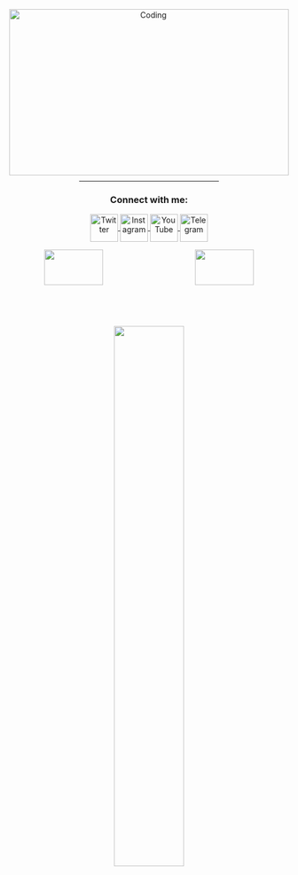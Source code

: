 <div style="background-image: url('https://e1.pxfuel.com/desktop-wallpaper/450/472/desktop-wallpaper-for-android-mobile-nature-love-best-nature-mobile-thumbnail.jpg'); background-size: cover; background-position: center; height: 300px;">
  <!-- Your existing content goes here -->
  <div align="center">
    <img alt="Coding" src="https://art.ngfiles.com/images/3003000/3003864_moawling_pixel-day-2023-banner.gif" style="width:100%;">
    <hr style="width:50%; margin-top: 10px;">
  </div>
  <h3 align="center">Connect with me:</h3>
  <p align="center">
    <a href="https://twitter.com/NovemberMoon19" target="blank">
      <img align="center" src="https://img.icons8.com/color/48/000000/twitter--v1.png" alt="Twitter" height="50" width="50" />
    </a>
    <a href="https://www.instagram.com/satousama2021/" target="blank">
      <img align="center" src="https://img.icons8.com/color/48/000000/instagram-new.png" alt="Instagram" height="50" width="50" />
    </a>
    <a href="https://www.youtube.com/channel/UCJG3nPgXQkl9EtOUdBCrxWA" target="blank">
      <img align="center" src="https://img.icons8.com/color/48/000000/youtube-play.png" alt="YouTube" height="50" width="50" />
    </a>
    <a href="https://t.me/BeWaterMyBestoFrendo" target="blank">
      <img align="center" src="https://img.icons8.com/color/48/000000/telegram-app.png" alt="Telegram" height="50" width="50" />
    </a>
  </p>

  <div align="center">
    <img align="left" src="https://github-readme-stats.vercel.app/api?username=summermeitei&show=reviews,discussions_started,discussions_answered,prs_merged,prs_merged_percentage&show_icons=true&theme=tokyonight" width="46%" />
    <img align="right" src="https://github-profile-trophy.vercel.app/?username=summermeitei&theme=tokyonight&column=3&row=2" width="46%" />
  </div>
</div>

<!-- Bottom center for streak stats -->
<div align="center" style="margin-top: 20px;">
  <img src="https://github-readme-streak-stats.herokuapp.com/?user=summermeitei&theme=tokyonight" width="50%" />
</div>
